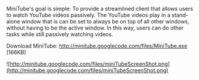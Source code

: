 MiniTube's goal is simple: To provide a streamlined client that allows users to watch YouTube videos passively. The YouTube videos play in a stand-alone window that is can be set to always be on top of all other windows, without having to be the active window. In this way, users can do other tasks while still passively watching videos.

Download MiniTube: http://minitube.googlecode.com/files/MiniTube.exe (166KB)

![http://minitube.googlecode.com/files/miniTubeScreenShot.png](http://minitube.googlecode.com/files/miniTubeScreenShot.png)